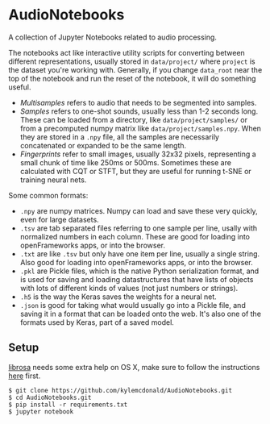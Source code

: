# AudioNotebooks

A collection of Jupyter Notebooks related to audio processing.

The notebooks act like interactive utility scripts for converting between different representations, usually stored in `data/project/` where `project` is the dataset you're working with. Generally, if you change `data_root` near the top of the notebook and run the reset of the notebook, it will do something useful.

* _Multisamples_ refers to audio that needs to be segmented into samples.
* _Samples_ refers to one-shot sounds, usually less than 1-2 seconds long. These can be loaded from a directory, like `data/project/samples/` or from a precomputed numpy matrix like `data/project/samples.npy`. When they are stored in a `.npy` file, all the samples are necessarily concatenated or expanded to be the same length.
* _Fingerprints_ refer to small images, usually 32x32 pixels, representing a small chunk of time like 250ms or 500ms. Sometimes these are calculated with CQT or STFT, but they are useful for running t-SNE or training neural nets.

Some common formats:

* `.npy` are numpy matrices. Numpy can load and save these very quickly, even for large datasets.
* `.tsv` are tab separated files referring to one sample per line, usally with normalized numbers in each column. These are good for loading into openFrameworks apps, or into the browser.
* `.txt` are like `.tsv` but only have one item per line, usually a single string. Also good for loading into openFrameworks apps, or into the browser.
* `.pkl` are Pickle files, which is the native Python serialization format, and is used for saving and loading datastructures that have lists of objects with lots of different kinds of values (not just numbers or strings).
* `.h5` is the way the Keras saves the weights for a neural net.
* `.json` is good for taking what would usually go into a Pickle file, and saving it in a format that can be loaded onto the web. It's also one of the formats used by Keras, part of a saved model.

## Setup

[librosa](https://github.com/bmcfee/librosa) needs some extra help on OS X, make sure to follow the instructions [here](https://github.com/bmcfee/librosa#hints-for-os-x) first.

```
$ git clone https://github.com/kylemcdonald/AudioNotebooks.git
$ cd AudioNotebooks.git
$ pip install -r requirements.txt
$ jupyter notebook
```